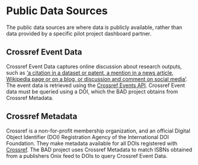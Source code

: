 Public Data Sources
==========================

The public data sources are where data is publicly available, rather than data provided by a specific pilot project dashboard partner.

## Crossref Event Data
Crossref Event Data captures online discussion about research outputs, such as [‘a citation in a dataset or patent, a mention in a news article, Wikipedia page or on a blog, or discussion and comment on social media’](https://www.crossref.org/services/event-data/). The event data is retrieved using the [Crossref Events API](https://www.eventdata.crossref.org/guide/service/query-api/). Crossref Event data must be queried using a DOI, which the BAD project obtains from Crossref Metadata. 

## Crossref Metadata
Crossref is a non-for-profit membership organization, and an official Digital Object Identifier (DOI) Registration Agency of the International DOI Foundation. They make metadata available for all DOIs registered with [Crossref](https://www.crossref.org/community/). The BAD project uses Crossref Metadata to match ISBNs obtained from a publishers Onix feed to DOIs to query Crossref Event Data.